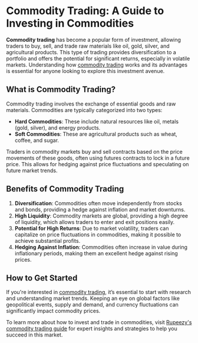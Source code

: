 # Commodity Trading: A Guide to Investing in Commodities

**Commodity trading** has become a popular form of investment, allowing traders to buy, sell, and trade raw materials like oil, gold, silver, and agricultural products. This type of trading provides diversification to a portfolio and offers the potential for significant returns, especially in volatile markets. Understanding how [commodity trading](https://rupeezy.in/commodities) works and its advantages is essential for anyone looking to explore this investment avenue.

## What is Commodity Trading?

Commodity trading involves the exchange of essential goods and raw materials. Commodities are typically categorized into two types:

- **Hard Commodities**: These include natural resources like oil, metals (gold, silver), and energy products.
- **Soft Commodities**: These are agricultural products such as wheat, coffee, and sugar.

Traders in commodity markets buy and sell contracts based on the price movements of these goods, often using futures contracts to lock in a future price. This allows for hedging against price fluctuations and speculating on future market trends.

## Benefits of Commodity Trading

1. **Diversification**: Commodities often move independently from stocks and bonds, providing a hedge against inflation and market downturns.
2. **High Liquidity**: Commodity markets are global, providing a high degree of liquidity, which allows traders to enter and exit positions easily.
3. **Potential for High Returns**: Due to market volatility, traders can capitalize on price fluctuations in commodities, making it possible to achieve substantial profits.
4. **Hedging Against Inflation**: Commodities often increase in value during inflationary periods, making them an excellent hedge against rising prices.

## How to Get Started

If you're interested in [commodity trading](https://rupeezy.in/commodities), it’s essential to start with research and understanding market trends. Keeping an eye on global factors like geopolitical events, supply and demand, and currency fluctuations can significantly impact commodity prices.

To learn more about how to invest and trade in commodities, visit [Rupeezy's commodity trading guide](https://rupeezy.in/commodities) for expert insights and strategies to help you succeed in this market.
